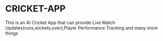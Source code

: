 # CRICKET-APP
This is an AI Cricket App that can provide Live Match Updates(runs,wickets,over),Player Performance Tracking and many more things

